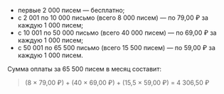 * первые 2 000 писем — бесплатно;
* с 2 001 по 10 000 письмо (всего 8 000 писем) — по 79,00 ₽ за каждую 1 000 писем;
* с 10 001 по 50 000 письмо (всего 40 000 писем) — по 69,00 ₽ за каждую 1 000 писем;
* с 50 001 по 65 500 письмо (всего 15 500 писем) — по 59,00 ₽ за каждую 1 000 писем.

Сумма оплаты за 65 500 писем в месяц составит:

> (8 × 79,00 ₽) + (40 × 69,00 ₽) + (15,5 × 59,00 ₽) = 4 306,50 ₽